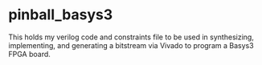 # pinball_basys3
This holds my verilog code and constraints file to be used in synthesizing, implementing, and generating a bitstream via Vivado to program a Basys3 FPGA board.
